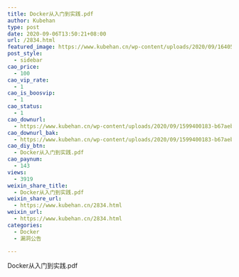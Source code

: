 ```yaml
---
title: Docker从入门到实践.pdf
author: Kubehan
type: post
date: 2020-09-06T13:50:21+08:00
url: /2834.html
featured_image: https://www.kubehan.cn/wp-content/uploads/2020/09/1640501244-20e8d5a876d5080.png
post_style:
  - sidebar
cao_price:
  - 100
cao_vip_rate:
  - 1
cao_is_boosvip:
  - 1
cao_status:
  - 1
cao_downurl:
  - https://www.kubehan.cn/wp-content/uploads/2020/09/1599400183-b67aebb741ed9bf.pdf
cao_downurl_bak:
  - https://www.kubehan.cn/wp-content/uploads/2020/09/1599400183-b67aebb741ed9bf.pdf
cao_diy_btn:
  - Docker从入门到实践.pdf
cao_paynum:
  - 143
views:
  - 3919
weixin_share_title:
  - Docker从入门到实践.pdf
weixin_share_url:
  - https://www.kubehan.cn/2834.html
weixin_url:
  - https://www.kubehan.cn/2834.html
categories:
  - Docker
  - 漏洞公告

---
```

Docker从入门到实践.pdf  
<img decoding="async" src="https://www.kubehan.cn/wp-content/uploads/2020/09/1640501244-20e8d5a876d5080-300x240.png" alt="" />